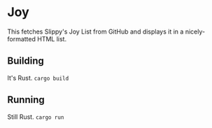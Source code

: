 Joy
===
This fetches Slippy's Joy List from GitHub and displays it in a nicely-formatted HTML list.

Building
--------
It's Rust. `cargo build`

Running
-------
Still Rust. `cargo run`
